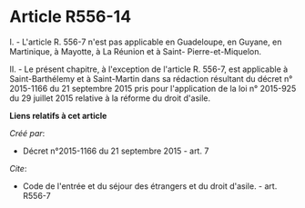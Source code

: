 # Article R556-14

I. - L'article R. 556-7 n'est pas applicable en Guadeloupe, en Guyane, en Martinique, à Mayotte, à La Réunion et à Saint-
Pierre-et-Miquelon. 

II. - Le présent chapitre, à l'exception de l'article R. 556-7, est applicable à Saint-Barthélemy et à Saint-Martin dans sa
rédaction résultant du décret n° 2015-1166 du 21 septembre 2015 pris pour l'application de la loi n° 2015-925 du 29 juillet
2015 relative à la réforme du droit d'asile.

**Liens relatifs à cet article**

_Créé par_:

  - Décret n°2015-1166 du 21 septembre 2015 - art. 7

_Cite_:

  - Code de l'entrée et du séjour des étrangers et du droit d'asile. - art. R556-7
